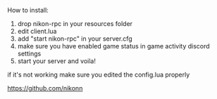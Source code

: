 How to install:

1. drop nikon-rpc in your resources folder
2. edit client.lua
3. add "start nikon-rpc" in your server.cfg
4. make sure you have enabled game status in game activity discord settings
5. start your server and voila!

if it's not working make sure you edited the config.lua properly 

https://github.com/nikonn
